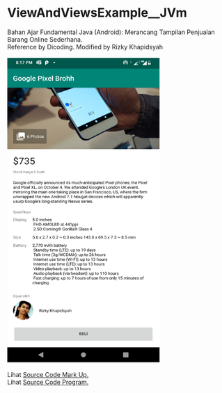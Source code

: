 # ViewAndViewsExample__JVm
Bahan Ajar Fundamental Java (Android): Merancang Tampilan Penjualan Barang Online Sederhana.<br>
Reference by Dicoding. Modified by Rizky Khapidsyah<br><br>
<img src="https://github.com/RizkyKhapidsyah/ViewAndViewsExample__JVm/blob/master/results/Screenshot_20190908-201726.png" height=700px width=350px><br><br>
Lihat <a href="https://github.com/RizkyKhapidsyah/ViewAndViewsExample__JVm/blob/master/app/src/main/res/layout/activity_main.xml">Source Code Mark Up.</a><br>
Lihat <a href="https://github.com/RizkyKhapidsyah/ViewAndViewsExample__JVm/blob/master/app/src/main/java/com/rizkykhapidsyah/viewandviewsexample__jvm/MainActivity.java">Source Code Program.</a>
